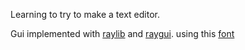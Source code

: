 Learning to try to make a text editor.
  
Gui implemented with [raylib](https://github.com/raysan5/raylib) and [raygui](https://github.com/raysan5/raygui).
using this [font](https://github.com/belluzj/fantasque-sans)
